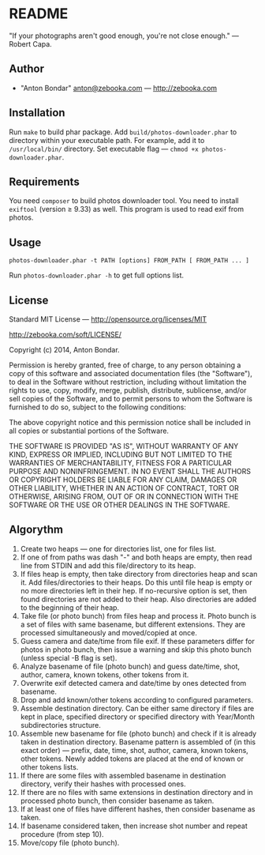 README
======

"If your photographs aren't good enough, you're not close enough." — Robert Capa.


Author
------

* "Anton Bondar" <anton@zebooka.com> — http://zebooka.com


Installation
------------

Run `make` to build phar package.
Add `build/photos-downloader.phar` to directory within your executable path.
For example, add it to `/usr/local/bin/` directory.
Set executable flag — `chmod +x photos-downloader.phar`.


Requirements
------------

You need `composer` to build photos downloader tool.
You need to install `exiftool` (version ≥ 9.33) as well. This program is used to read exif from photos.


Usage
-----

`photos-downloader.phar -t PATH [options] FROM_PATH [ FROM_PATH ... ]`

Run `photos-downloader.phar -h` to get full options list.


License
-------

Standard MIT License — http://opensource.org/licenses/MIT

http://zebooka.com/soft/LICENSE/

Copyright (c) 2014, Anton Bondar.

Permission is hereby granted, free of charge, to any person obtaining a copy
of this software and associated documentation files (the "Software"), to deal
in the Software without restriction, including without limitation the rights
to use, copy, modify, merge, publish, distribute, sublicense, and/or sell
copies of the Software, and to permit persons to whom the Software is
furnished to do so, subject to the following conditions:

The above copyright notice and this permission notice shall be included in
all copies or substantial portions of the Software.

THE SOFTWARE IS PROVIDED "AS IS", WITHOUT WARRANTY OF ANY KIND, EXPRESS OR
IMPLIED, INCLUDING BUT NOT LIMITED TO THE WARRANTIES OF MERCHANTABILITY,
FITNESS FOR A PARTICULAR PURPOSE AND NONINFRINGEMENT. IN NO EVENT SHALL THE
AUTHORS OR COPYRIGHT HOLDERS BE LIABLE FOR ANY CLAIM, DAMAGES OR OTHER
LIABILITY, WHETHER IN AN ACTION OF CONTRACT, TORT OR OTHERWISE, ARISING FROM,
OUT OF OR IN CONNECTION WITH THE SOFTWARE OR THE USE OR OTHER DEALINGS IN
THE SOFTWARE.


Algorythm
---------

1. Create two heaps — one for directories list, one for files list.
2. If one of from paths was dash "-" and both heaps are empty, then read line from STDIN and add this file/directory to its heap.
3. If files heap is empty, then take directory from directories heap and scan it. Add files/directories to their heaps. Do this until file heap is empty or no more directories left in their hep. If no-recursive option is set, then found directories are not added to their heap. Also directories are added to the beginning of their heap.
4. Take file (or photo bunch) from files heap and process it. Photo bunch is a set of files with same basename, but different extensions. They are processed simultaneously and moved/copied at once.
5. Guess camera and date/time from file exif. If these parameters differ for photos in photo bunch, then issue a warning and skip this photo bunch (unless special -B flag is set).
6. Analyze basename of file (photo bunch) and guess date/time, shot, author, camera, known tokens, other tokens from it.
7. Overwrite exif detected camera and date/time by ones detected from basename.
8. Drop and add known/other tokens according to configured parameters.
9. Assemble destination directory. Can be either same directory if files are kept in place, specified directory or specified directory with Year/Month subdirectories structure.
10. Assemble new basename for file (photo bunch) and check if it is already taken in destination directory. Basename pattern is assembled of (in this exact order) — prefix, date, time, shot, author, camera, known tokens, other tokens. Newly added tokens are placed at the end of known or other tokens lists.
11. If there are some files with assembled basename in destination directory, verify their hashes with processed ones.
12. If there are no files with same extensions in destination directory and in processed photo bunch, then consider basename as taken.
13. If at least one of files have different hashes, then consider basename as taken.
14. If basename considered taken, then increase shot number and repeat procedure (from step 10).
15. Move/copy file (photo bunch).
